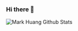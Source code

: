 ### Hi there 👋

<!-- https://github.com/anuraghazra/github-readme-stats -->

![Mark Huang Github Stats](https://github-readme-stats.vercel.app/api?username=MarkHershey&show_icons=true&count_private=true&theme=prussian)

<!--
![](https://github-readme-stats.vercel.app/api/top-langs/?username=MarkHershey&langs_count=10&layout=compact&exclude_repo=DH_Project)
-->

<!--
Here are some ideas to get you started:

- 🔭 I’m currently working on DL/CV
- 🌱 I’m currently learning CV related stuff
- 👯 I’m looking to collaborate on Deep Learning Research
- 🤔 I’m looking for help with ...
- 💬 Ask me about tech stuff
- 📫 How to reach me: [markhh.com](https://markhh.com/)
- 😄 Pronouns: he/him
- ⚡ Fun fact: ...
-->
